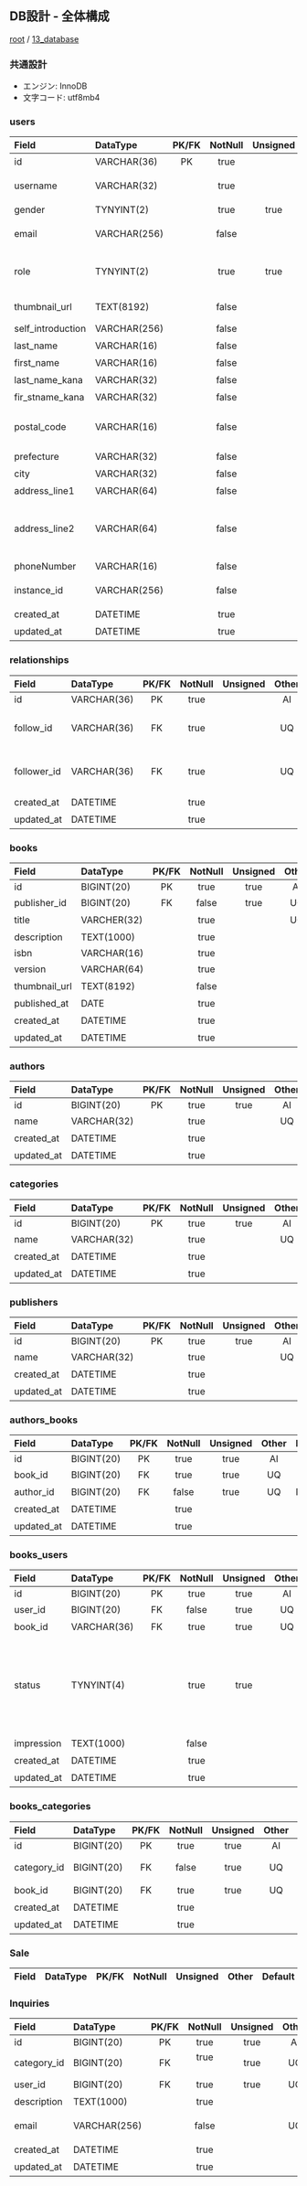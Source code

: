 ## DB設計 - 全体構成

[root](./../../README.md) 
/ [13_database](./db_design.md)

### 共通設計

* エンジン: InnoDB
* 文字コード: utf8mb4

### users

|       Field       |   DataType   | PK/FK | NotNull | Unsigned | Other | Default |            Explanation            |       Validation       |
| :---------------- | :----------- | :---: | :-----: | :------: | :---: | :------ | :-------------------------------- | :--------------------- |
| id                | VARCHAR(36)  |  PK   |  true   |          |       |         | ユーザーID                        |                        |
| username          | VARCHAR(32)  |       |  true   |          |       | ''      | ニックネーム                      |                        |
| gender            | TYNYINT(2)   |       |  true   |   true   |       | '0'     | 性別                              |                        |
| email             | VARCHAR(256) |       |  false  |          |  UQ   | NULL    | メールアドレス                    | Format: Email          |
| role              | TYNYINT(2)   |       |  true   |   true   |       | '0'     | 0: 利用者 / 1: 管理者 / 2: 開発者 |                        |
| thumbnail_url     | TEXT(8192)   |       |  false  |          |       | NULL    | サムネイル                        | Format: base64         |
| self_introduction | VARCHAR(256) |       |  false  |          |       | NULL    | 自己紹介                          |                        |
| last_name         | VARCHAR(16)  |       |  false  |          |       | NULL    | 名字（漢字)                       |                        |
| first_name        | VARCHAR(16)  |       |  false  |          |       | NULL    | 名前（漢字)                       |                        |
| last_name_kana    | VARCHAR(32)  |       |  false  |          |       | NULL    | 名前（かな)                       |                        |
| fir_stname_kana   | VARCHAR(32)  |       |  false  |          |       | NULL    | 名前（かな)                       |                        |
| postal_code       | VARCHAR(16)  |       |  false  |          |       | NULL    | 郵便番号                          | xxx-xxxx　ハイフンあり |
| prefecture        | VARCHAR(32)  |       |  false  |          |       | NULL    | 都道府県                          |                        |
| city              | VARCHAR(32)  |       |  false  |          |       | NULL    | 市町村                            |                        |
| address_line1     | VARCHAR(64)  |       |  false  |          |       | NULL    | 番地・丁目                        |                        |
| address_line2     | VARCHAR(64)  |       |  false  |          |       | NULL    | マンション・ビル名・部屋番号      |                        |
| phoneNumber       | VARCHAR(16)  |       |  false  |          |       | NULL    | 電話番号                          |                        |
| instance_id       | VARCHAR(256) |       |  false  |          |       | NULL    | 端末ID                            | NNにするか検討中       |
| created_at        | DATETIME     |       |  true   |          |       |         | 登録日時                          |                        |
| updated_at        | DATETIME     |       |  true   |          |       |         | 更新日時                          |                        |

### relationships

|    Field    |  DataType   | PK/FK | NotNull | Unsigned | Other | Default |       Explanation        | Validation |
| :---------- | :---------- | :---: | :-----: | :------: | :---: | :------ | :----------------------- | ---------- |
| id          | VARCHAR(36) |  PK   |  true   |          |  AI   |         | ID                       |            |
| follow_id   | VARCHAR(36) |  FK   |  true   |          |  UQ   |         | フォローするユーザーID   |            |
| follower_id | VARCHAR(36) |  FK   |  true   |          |  UQ   |         | フォローされるユーザーID |            |
| created_at  | DATETIME    |       |  true   |          |       |         | 登録日時                 |            |
| updated_at  | DATETIME    |       |  true   |          |       |         | 更新日時                 |            |

### books

|     Field     |  DataType   | PK/FK | NotNull | Unsigned | Other | Default | Explanation | Validation |
| :------------ | :---------- | :---: | :-----: | :------: | :---: | :------ | :---------- | :--------- |
| id            | BIGINT(20)  |  PK   |  true   |   true   |  AI   |         | ID          |            |
| publisher_id  | BIGINT(20)  |  FK   |  false  |   true   |  UQ   |         | 出版社ID    |            |
| title         | VARCHER(32) |       |  true   |          |  UQ   | ''      | タイトル    |            |
| description   | TEXT(1000)  |       |  true   |          |       | NULL    | 説明        |            |
| isbn          | VARCHAR(16) |       |  true   |          |       | ''      | ID          |            |
| version       | VARCHAR(64) |       |  true   |          |       | ''      | バージョン  |            |
| thumbnail_url | TEXT(8192)  |       |  false  |          |       | NULL    | サムネイル  |            |
| published_at  | DATE        |       |  true   |          |       |         | 発売日      |            |
| created_at    | DATETIME    |       |  true   |          |       |         | 登録日時    |            |
| updated_at    | DATETIME    |       |  true   |          |       |         | 更新日時    |            |

### authors

|   Field    |  DataType   | PK/FK | NotNull | Unsigned | Other | Default | Explanation | Validation |
| :--------- | :---------- | :---: | :-----: | :------: | :---: | :------ | :---------- | :--------- |
| id         | BIGINT(20)  |  PK   |  true   |   true   |  AI   |         | ID          |            |
| name       | VARCHAR(32) |       |  true   |          |  UQ   | ''      | 著者        |            |
| created_at | DATETIME    |       |  true   |          |       |         | 登録日時    |            |
| updated_at | DATETIME    |       |  true   |          |       |         | 更新日時    |            |

### categories

|   Field    |  DataType   | PK/FK | NotNull | Unsigned | Other | Default | Explanation | Validation |
| :--------- | :---------- | :---: | :-----: | :------: | :---: | :------ | :---------- | :--------- |
| id         | BIGINT(20)  |  PK   |  true   |   true   |  AI   |         | ID          |            |
| name       | VARCHAR(32) |       |  true   |          |  UQ   | ''      | カテゴリー  |            |
| created_at | DATETIME    |       |  true   |          |       |         | 登録日時    |            |
| updated_at | DATETIME    |       |  true   |          |       |         | 更新日時    |            |

### publishers

|   Field    |  DataType   | PK/FK | NotNull | Unsigned | Other | Default | Explanation | Validation |
| :--------- | :---------- | :---: | :-----: | :------: | :---: | :------ | :---------- | :--------- |
| id         | BIGINT(20)  |  PK   |  true   |   true   |  AI   |         | ID          |            |
| name       | VARCHAR(32) |       |  true   |          |  UQ   | ''      | 出版社      |            |
| created_at | DATETIME    |       |  true   |          |       |         | 登録日時    |            |
| updated_at | DATETIME    |       |  true   |          |       |         | 更新日時    |            |

### authors_books

|   Field    |  DataType  | PK/FK | NotNull | Unsigned | Other | Default | Explanation | Validation |
| :--------- | :--------- | :---: | :-----: | :------: | :---: | :------ | :---------- | :--------- |
| id         | BIGINT(20) |  PK   |  true   |   true   |  AI   |         | ID          |            |
| book_id    | BIGINT(20) |  FK   |  true   |   true   |  UQ   |         | 本ID        |            |
| author_id  | BIGINT(20) |  FK   |  false  |   true   |  UQ   | NULL    | 著書ID      |            |
| created_at | DATETIME   |       |  true   |          |       |         | 登録日時    |            |
| updated_at | DATETIME   |       |  true   |          |       |         | 更新日時    |            |

### books_users

|   Field    |  DataType   | PK/FK | NotNull | Unsigned | Other | Default |                                 Explanation                                  | Validation |
| :--------- | :---------- | :---: | :-----: | :------: | :---: | :------ | :--------------------------------------------------------------------------- | :--------- |
| id         | BIGINT(20)  |  PK   |  true   |   true   |  AI   |         | ID                                                                           |            |
| user_id    | BIGINT(20)  |  FK   |  false  |   true   |  UQ   |         | ユーザーID                                                                   |            |
| book_id    | VARCHAR(36) |  FK   |  true   |   true   |  UQ   |         | 本ID                                                                         |            |
| status     | TYNYINT(4)  |       |  true   |   true   |       | '0'     | 本のステータス(0:未読, 1:読んだ, 2:読んでる, 3:積読, 4:手放したい, 5:欲しい) |            |
| impression | TEXT(1000)  |       |  false  |          |       | NULL    | 感想                                                                         |            |
| created_at | DATETIME    |       |  true   |          |       |         | 登録日時                                                                     |            |
| updated_at | DATETIME    |       |  true   |          |       |         | 更新日時                                                                     |            |

### books_categories

|    Field    |  DataType  | PK/FK | NotNull | Unsigned | Other | Default | Explanation  | Validation |
| :---------- | :--------- | :---: | :-----: | :------: | :---: | :------ | :----------- | :--------- |
| id          | BIGINT(20) |  PK   |  true   |   true   |  AI   |         | ID           |            |
| category_id | BIGINT(20) |  FK   |  false  |   true   |  UQ   | NULL    | カテゴリーID |            |
| book_id     | BIGINT(20) |  FK   |  true   |   true   |  UQ   |         | 本ID         |            |
| created_at  | DATETIME   |       |  true   |          |       |         | 登録日時     |            |
| updated_at  | DATETIME   |       |  true   |          |       |         | 更新日時     |            |

### Sale

| Field | DataType | PK/FK | NotNull | Unsigned | Other | Default | Explanation | Validation |
| :---- | :------- | :---: | :-----: | :------: | :---: | :------ | :---------- | ---------- |


### Inquiries

|    Field    |  DataType  | PK/FK | NotNull | Unsigned | Other | Default | Explanation  | Validation |
| :---------- | :--------- | :---: | :-----: | :------: | :---: | :------ | :----------- | :--------- |
| id          | BIGINT(20) |  PK   |  true   |   true   |  AI   |         | ID           |            |
| category_id | BIGINT(20) |  FK   |  true  　　|   true   |  UQ   | 　　　　-1    | カテゴリーID　　　　　　 |            |
| user_id     | BIGINT(20) |  FK   |  true   |   true   |  UQ   |         | ユーザーID　    |            |
| description | TEXT(1000) |       |  true   |          |       | NULL    | 説明     　　　   |            |
| email       | VARCHAR(256)|      |  false  |          |  UQ   | NULL    | メールアドレス   | Format: Email|
| created_at  | DATETIME   |       |  true   |          |       |         | 登録日時     |            |
| updated_at  | DATETIME   |       |  true   |          |       |         | 更新日時     |            |
